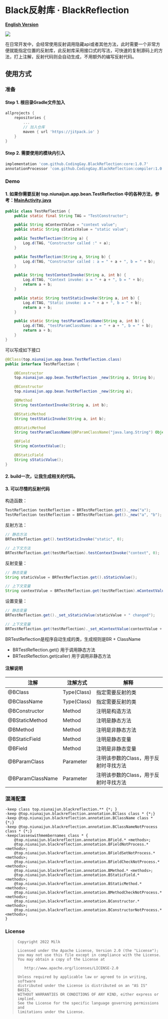 # Black反射库 · BlackReflection

**[English Version](README_EN.md)**

![](https://img.shields.io/badge/language-java-brightgreen.svg)

在日常开发中，会经常使用反射调用隐藏api或者其他方法，此时需要一个非常方便就能指定位置的反射库，此反射库采用接口式的写法，可快速的复制源码上的方法，打上注解，反射代码则会自动生成，不用额外的编写反射代码。

## 使用方式

### 准备

#### Step 1. 根目录Gradle文件加入
```gradle
allprojects {
    repositories {
        ...
        // 加入仓库
        maven { url 'https://jitpack.io' }
    }
}
```
#### Step 2. 需要使用的模块内引入
```gradle
implementation 'com.github.CodingGay.BlackReflection:core:1.0.7'
annotationProcessor 'com.github.CodingGay.BlackReflection:compiler:1.0.7'
```

### Demo
#### 1. 如果你需要反射 top.niunaijun.app.bean.TestReflection 中的各种方法，参考：[MainActivity.java](https://github.com/CodingGay/BlackReflection/blob/main/app/src/main/java/top/niunaijun/app/MainActivity.java)
```java
public class TestReflection {
    public static final String TAG = "TestConstructor";

    public String mContextValue = "context value";
    public static String sStaticValue = "static value";

    public TestReflection(String a) {
        Log.d(TAG, "Constructor called :" + a);
    }

    public TestReflection(String a, String b) {
        Log.d(TAG, "Constructor called : a = " + a + ", b = " + b);
    }

    public String testContextInvoke(String a, int b) {
        Log.d(TAG, "Context invoke: a = " + a + ", b = " + b);
        return a + b;
    }

    public static String testStaticInvoke(String a, int b) {
        Log.d(TAG, "Static invoke: a = " + a + ", b = " + b);
        return a + b;
    }

    public static String testParamClassName(String a, int b) {
        Log.d(TAG, "testParamClassName: a = " + a + ", b = " + b);
        return a + b;
    }
}

```
可以写成如下接口
```java
@BClass(top.niunaijun.app.bean.TestReflection.class)
public interface TestReflection {

    @BConstructor
    top.niunaijun.app.bean.TestReflection _new(String a, String b);

    @BConstructor
    top.niunaijun.app.bean.TestReflection _new(String a);

    @BMethod
    String testContextInvoke(String a, int b);

    @BStaticMethod
    String testStaticInvoke(String a, int b);

    @BStaticMethod
    String testParamClassName(@BParamClassName("java.lang.String") Object a, int b);

    @BField
    String mContextValue();

    @BStaticField
    String sStaticValue();
}

```
#### 2. build一次，让我生成相关的代码。

#### 3. 可以尽情的反射代码
构造函数：
```java
TestReflection testReflection = BRTestReflection.get()._new("a");
TestReflection testReflection = BRTestReflection.get()._new("a", "b");
```

反射方法：
```java
// 静态方法
BRTestReflection.get().testStaticInvoke("static", 0);

// 上下文方法
BRTestReflection.get(testReflection).testContextInvoke("context", 0);
```

反射变量：
```java
// 静态变量
String staticValue = BRTestReflection.get().sStaticValue();

// 上下文变量
String contextValue = BRTestReflection.get(testReflection).mContextValue();
```

设置变量：
```java
// 静态变量
BRTestReflection.get()._set_sStaticValue(staticValue + " changed");

// 上下文变量
BRTestReflection.get(testReflection)._set_mContextValue(contextValue + " changed");
```
BRTestReflection是程序自动生成的类，生成规则是BR + ClassName
- BRTestReflection.get() 用于调用静态方法
- BRTestReflection.get(caller) 用于调用非静态方法

#### 注解说明

注解 | 注解方式 | 解释
---|---|---
@BClass | Type(Class) | 指定需要反射的类
@BClassName | Type(Class) | 指定需要反射的类
@BConstructor | Method | 注明是构造方法
@BStaticMethod | Method | 注明是静态方法
@BMethod | Method | 注明是非静态方法
@BStaticField | Method | 注明是静态变量
@BField | Method | 注明是非静态变量
@BParamClass | Parameter | 注明该参数的Class，用于反射时寻找方法
@BParamClassName | Parameter | 注明该参数的Class，用于反射时寻找方法

### 混淆配置
```
-keep class top.niunaijun.blackreflection.** {*; }
-keep @top.niunaijun.blackreflection.annotation.BClass class * {*;}
-keep @top.niunaijun.blackreflection.annotation.BClassName class * {*;}
-keep @top.niunaijun.blackreflection.annotation.BClassNameNotProcess class * {*;}
-keepclasseswithmembernames class * {
    @top.niunaijun.blackreflection.annotation.BField.* <methods>;
    @top.niunaijun.blackreflection.annotation.BFieldNotProcess.* <methods>;
    @top.niunaijun.blackreflection.annotation.BFieldSetNotProcess.* <methods>;
    @top.niunaijun.blackreflection.annotation.BFieldCheckNotProcess.* <methods>;
    @top.niunaijun.blackreflection.annotation.BMethod.* <methods>;
    @top.niunaijun.blackreflection.annotation.BStaticField.* <methods>;
    @top.niunaijun.blackreflection.annotation.BStaticMethod.* <methods>;
    @top.niunaijun.blackreflection.annotation.BMethodCheckNotProcess.* <methods>;
    @top.niunaijun.blackreflection.annotation.BConstructor.* <methods>;
    @top.niunaijun.blackreflection.annotation.BConstructorNotProcess.* <methods>;
}
```
### License

> ```
> Copyright 2022 Milk
>
> Licensed under the Apache License, Version 2.0 (the "License");
> you may not use this file except in compliance with the License.
> You may obtain a copy of the License at
>
>    http://www.apache.org/licenses/LICENSE-2.0
>
> Unless required by applicable law or agreed to in writing, software
> distributed under the License is distributed on an "AS IS" BASIS,
> WITHOUT WARRANTIES OR CONDITIONS OF ANY KIND, either express or implied.
> See the License for the specific language governing permissions and
> limitations under the License.
> ```
